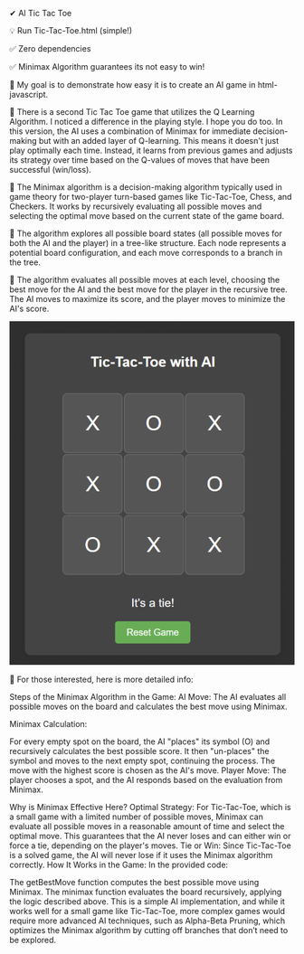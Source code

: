  ✔ AI Tic Tac Toe

💡 Run Tic-Tac-Toe.html (simple!)

✅ Zero dependencies

✅ Minimax Algorithm guarantees its not easy to win!

🎤 My goal is to demonstrate how easy it is to create an AI game in html-javascript.

🍷 There is a second Tic Tac Toe game that utilizes the Q Learning Algorithm. I noticed a difference in the playing style. I hope you do too. In this version, the AI uses a combination of Minimax for immediate decision-making but with an added layer of Q-learning. This means it doesn't just play optimally each time. Instead, it learns from previous games and adjusts its strategy over time based on the Q-values of moves that have been successful (win/loss).

🥁 The Minimax algorithm is a decision-making algorithm typically used in game theory for two-player turn-based games like Tic-Tac-Toe, Chess, and Checkers. It works by recursively evaluating all possible moves and selecting the optimal move based on the current state of the game board.

🎷 The algorithm explores all possible board states (all possible moves for both the AI and the player) in a tree-like structure. Each node represents a potential board configuration, and each move corresponds to a branch in the tree.

🎸 The algorithm evaluates all possible moves at each level, choosing the best move for the AI and the best move for the player in the recursive tree. The AI moves to maximize its score, and the player moves to minimize the AI's score.

<p align="center"><img src="https://github.com/OpenSourceTreasure/ai-tic-tac-toe/blob/main/tic-tac-toe.png"></p>


💬 For those interested, here is more detailed info:

Steps of the Minimax Algorithm in the Game:
AI Move: The AI evaluates all possible moves on the board and calculates the best move using Minimax.

Minimax Calculation:

For every empty spot on the board, the AI "places" its symbol (O) and recursively calculates the best possible score.
It then "un-places" the symbol and moves to the next empty spot, continuing the process.
The move with the highest score is chosen as the AI's move.
Player Move: The player chooses a spot, and the AI responds based on the evaluation from Minimax.

Why is Minimax Effective Here?
Optimal Strategy: For Tic-Tac-Toe, which is a small game with a limited number of possible moves, Minimax can evaluate all possible moves in a reasonable amount of time and select the optimal move. This guarantees that the AI never loses and can either win or force a tie, depending on the player's moves.
Tie or Win: Since Tic-Tac-Toe is a solved game, the AI will never lose if it uses the Minimax algorithm correctly.
How It Works in the Game:
In the provided code:

The getBestMove function computes the best possible move using Minimax.
The minimax function evaluates the board recursively, applying the logic described above.
This is a simple AI implementation, and while it works well for a small game like Tic-Tac-Toe, more complex games would require more advanced AI techniques, such as Alpha-Beta Pruning, which optimizes the Minimax algorithm by cutting off branches that don’t need to be explored.
